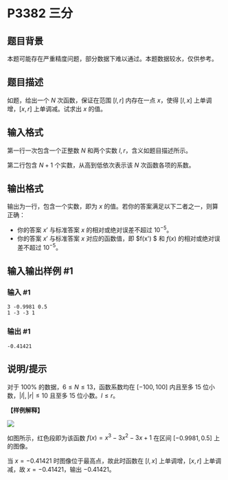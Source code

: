# P3382 三分

## 题目背景

本题可能存在严重精度问题，部分数据下难以通过。本题数据较水，仅供参考。

## 题目描述

如题，给出一个 $N$ 次函数，保证在范围 $[l, r]$ 内存在一点 $x$，使得 $[l, x]$ 上单调增，$[x, r]$ 上单调减。试求出 $x$ 的值。

## 输入格式

第一行一次包含一个正整数 $N$ 和两个实数 $l, r$，含义如题目描述所示。

第二行包含 $N + 1$ 个实数，从高到低依次表示该 $N$ 次函数各项的系数。

## 输出格式

输出为一行，包含一个实数，即为 $x$ 的值。若你的答案满足以下二者之一，则算正确：
- 你的答案 $x'$ 与标准答案 $x$ 的相对或绝对误差不超过 $10^{-5}$。
- 你的答案 $x'$ 与标准答案 $x$ 对应的函数值，即 $f(x') $ 和 $f(x)$ 的相对或绝对误差不超过 $10^{-5}$。

## 输入输出样例 #1

### 输入 #1

```
3 -0.9981 0.5
1 -3 -3 1
```

### 输出 #1

```
-0.41421
```

## 说明/提示

对于 $100\%$ 的数据，$6 \le N \le 13$，函数系数均在 $[-100,100]$ 内且至多 $15$ 位小数，$|l|,|r|\leq 10$ 且至多 $15$ 位小数。$l\leq r$。

**【样例解释】**

 ![](https://cdn.luogu.com.cn/upload/pic/2297.png) 

如图所示，红色段即为该函数 $f(x) = x^3 - 3 x^2 - 3x + 1$ 在区间 $[-0.9981, 0.5]$ 上的图像。

当 $x = -0.41421$ 时图像位于最高点，故此时函数在 $[l, x]$ 上单调增，$[x, r]$ 上单调减，故 $x = -0.41421$，输出 $-0.41421$。